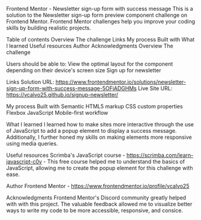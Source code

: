 Frontend Mentor - Newsletter sign-up form with success message
This is a solution to the Newsletter sign-up form preview component challenge on Frontend Mentor. Frontend Mentor challenges help you improve your coding skills by building realistic projects.

Table of contents
Overview
The challenge
Links
My process
Built with
What I learned
Useful resources
Author
Acknowledgments
Overview
The challenge

Users should be able to:
View the optimal layout for the component depending on their device's screen size
Sign up for newsletter

Links
Solution URL: https://www.frontendmentor.io/solutions/newsletter-sign-up-form-with-success-message-5OFjADGHMs
Live Site URL: https://vcalvo25.github.io/signup-newsletter/

My process
Built with
Semantic HTML5 markup
CSS custom properties
Flexbox
JavaScript
Mobile-first workflow

What I learned
I learned how to make sites more interactive through the use of JavaScript to add a popup element to display a success message. Additionally, I further honed my skills on making elements more responsive using media queries.

Useful resources
Scrimba's JavaScript course - https://scrimba.com/learn-javascript-c0v - This free course helped me to understand the basics of JavaScript, allowing me to create the popup element for this challenge with ease.

Author
Frontend Mentor - https://www.frontendmentor.io/profile/vcalvo25

Acknowledgments
Frontend Mentor's Discord community greatly helped with with this project. The valuable feedback allowed me to visualize better ways to write my code to be more accessible, responsive, and consice.
